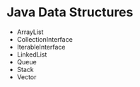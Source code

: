 # Java Data Structures
- ArrayList
- CollectionInterface
- IterableInterface
- LinkedList
- Queue
- Stack
- Vector
